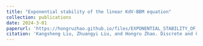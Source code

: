 ```yaml
---
title: "Exponential stability of the linear KdV-BBM equation"
collection: publications
date: 2024-3-01 
paperurl: 'https://hongruzhao.github.io/files/EXPONENTIAL_STABILITY_OF_THE_LINEAR_KDV-BBM_EQUATION.pdf'
citation: 'Kangsheng Liu, Zhuangyi Liu, and Hongru Zhao. Discrete and Continuous Dynamical Systems-B 29, no. 3 (2024): 1206-1216.'
---
```

